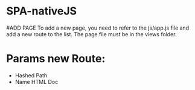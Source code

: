 # SPA-nativeJS

#ADD PAGE
To add a new page, you need to refer to the js/app.js file and add a new route to the list. 
The page file must be in the views folder.

# Params new Route:
- Hashed Path
- Name HTML Doc
